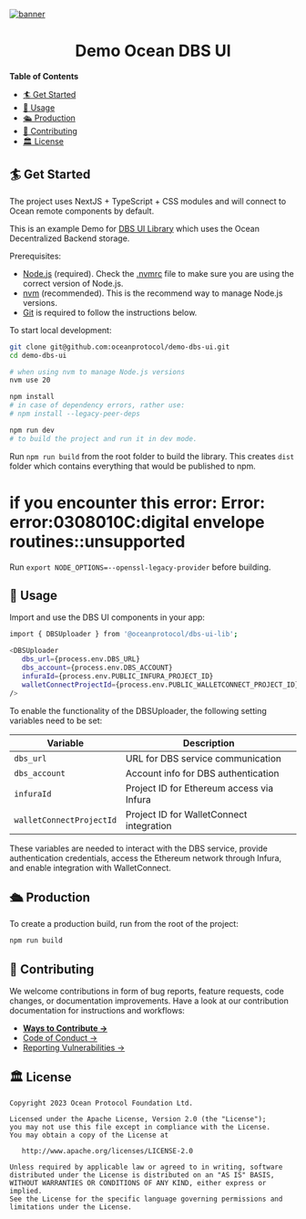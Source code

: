 [![banner](https://raw.githubusercontent.com/oceanprotocol/art/master/github/repo-banner%402x.png)](https://oceanprotocol.com)

<h1 align="center">Demo Ocean DBS UI</h1>

**Table of Contents**

- [🏄 Get Started](#-get-started)
- [🚀 Usage](#-usage)
- [🛳 Production](#-production)
- [💖 Contributing](#-contributing)
- [🏛 License](#-license)

## 🏄 Get Started

The project uses NextJS + TypeScript + CSS modules and will connect to Ocean remote components by default.

This is an example Demo for [DBS UI Library](https://github.com/oceanprotocol/dbs-ui-lib) which uses the Ocean Decentralized Backend storage.

Prerequisites:

- [Node.js](https://nodejs.org/en/) (required). Check the [.nvmrc](.nvmrc) file to make sure you are using the correct version of Node.js.
- [nvm](https://github.com/nvm-sh/nvm) (recommended). This is the recommend way to manage Node.js versions.
- [Git](https://git-scm.com/) is required to follow the instructions below.

To start local development:

```bash
git clone git@github.com:oceanprotocol/demo-dbs-ui.git
cd demo-dbs-ui

# when using nvm to manage Node.js versions
nvm use 20

npm install
# in case of dependency errors, rather use:
# npm install --legacy-peer-deps

npm run dev
# to build the project and run it in dev mode.
```

Run `npm run build` from the root folder to build the library. This creates `dist` folder which contains everything that
would be published to npm.

# if you encounter this error: Error: error:0308010C:digital envelope routines::unsupported
Run `export NODE_OPTIONS=--openssl-legacy-provider` before building.

## 🚀 Usage

Import and use the DBS UI components in your app:

```bash
import { DBSUploader } from '@oceanprotocol/dbs-ui-lib';

<DBSUploader 
   dbs_url={process.env.DBS_URL}
   dbs_account={process.env.DBS_ACCOUNT}
   infuraId={process.env.PUBLIC_INFURA_PROJECT_ID}
   walletConnectProjectId={process.env.PUBLIC_WALLETCONNECT_PROJECT_ID}
/>
```

To enable the functionality of the DBSUploader, the following setting variables need to be set:

| Variable                | Description                                           |
|-------------------------|-------------------------------------------------------|
| `dbs_url`               | URL for DBS service communication                    |
| `dbs_account`           | Account info for DBS authentication                  |
| `infuraId`              | Project ID for Ethereum access via Infura            |
| `walletConnectProjectId`| Project ID for WalletConnect integration             |

These variables are needed to interact with the DBS service, provide authentication credentials, access the Ethereum network through Infura, and enable integration with WalletConnect. 

## 🛳 Production

To create a production build, run from the root of the project:

```bash
npm run build
```

## 💖 Contributing

We welcome contributions in form of bug reports, feature requests, code changes, or documentation improvements. Have a look at our contribution documentation for instructions and workflows:

- [**Ways to Contribute →**](https://docs.oceanprotocol.com/concepts/contributing/)
- [Code of Conduct →](https://docs.oceanprotocol.com/concepts/code-of-conduct/)
- [Reporting Vulnerabilities →](https://docs.oceanprotocol.com/concepts/vulnerabilities/)

## 🏛 License

```text
Copyright 2023 Ocean Protocol Foundation Ltd.

Licensed under the Apache License, Version 2.0 (the "License");
you may not use this file except in compliance with the License.
You may obtain a copy of the License at

   http://www.apache.org/licenses/LICENSE-2.0

Unless required by applicable law or agreed to in writing, software
distributed under the License is distributed on an "AS IS" BASIS,
WITHOUT WARRANTIES OR CONDITIONS OF ANY KIND, either express or implied.
See the License for the specific language governing permissions and
limitations under the License.
```
